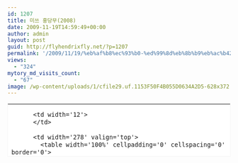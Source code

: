 ```yaml
---
id: 1207
title: 미쓰 홍당무(2008)
date: 2009-11-19T14:59:49+00:00
author: admin
layout: post
guid: http://flyhendrixfly.net/?p=1207
permalink: '/2009/11/19/%eb%af%b8%ec%93%b0-%ed%99%8d%eb%8b%b9%eb%ac%b42008/'
views:
  - "324"
mytory_md_visits_count:
  - "67"
image: /wp-content/uploads/1/cfile29.uf.1153F50F4B055D0634A2D5-628x372.jpg
---
```

<table key='44268' category='cinema_detail' openpost='false' width='374' height='120' cellpadding='12' cellspacing='0' border='0' style='border:1px #F3F3F3 solid; background-color:#ffffff; line-height:17px !important;'>
  <tr>
    <td style='padding-bottom:0px'>
      <table width='350' cellpadding='0' cellspacing='0' border='0'>
        <tr>
          <td width='60' valign='top'>
            <a href='http://movie.daum.net/moviedetail/moviedetailMain.do?movieId=44268' target='_blank'><img width='60' height='87' src='http://cfile89.uf.daum.net/C110x160/126EC810B191B0BB5D27D4' border='0' /></a>
          </td>
          
          <td width='12'>
          </td>
          
          <td width='278' valign='top'>
            <table width='100%' cellpadding='0' cellspacing='0' border='0'>
              <tr>
                <th height='18' colspan='2' align='left' valign='top'>
                  <span style='height:17px; font-size:12px; overflow:hidden; font-weight:bold; font-family:굴림,gulim,sans-serif;'><a style='color:#333333 !important;text-decoration:none !important;' href='http://movie.daum.net/moviedetail/moviedetailMain.do?movieId=44268' target='_blank'>미쓰 홍당무</a></span>
                </th>
              </tr>
              
              <tr>
                <td width='40' height='18' align='left' valign='top'>
                  <span style='height:17px; font-size:12px; font-family:굴림,gulim,sans-serif; color:#999;'>감독</span>
                </td>
                
                <td height='18' align='left' valign='top'>
                  <span style='height:17px; font-size:12px; font-family:굴림,gulim,sans-serif; color:#333;display:block; overflow:hidden; text-overflow:ellipsis;'>이경미 (2008 / 한국)</span>
                </td>
              </tr>
              
              <tr>
                <td width='40' height='36' align='left' valign='top'>
                  <span style='height:17px; font-size:12px; font-family:굴림,gulim,sans-serif; color:#999;'>출연</span>
                </td>
                
                <td height='36' align='left' valign='top'>
                  <span style='height:34px; font-size:12px; font-family:굴림,gulim,sans-serif; color:#333;display:block; overflow:hidden; text-overflow:ellipsis;'>공효진, 이종혁, 서우, 황우슬혜</span>
                </td>
              </tr>
              
              <tr>
                <td colspan='2' align='left' valign='top'>
                  <a style='padding:0px 5px 0px 0px; background:url(http://deco.daum-img.net/contents/info/ic_more.gif) no-repeat 100% 3px; font-size:11px; color:#999999 !important; font-family:돋움,dotum,verdana; text-decoration:underline;' href='http://movie.daum.net/moviedetail/moviedetailMain.do?movieId=44268' target='_blank'>상세보기</a>
                </td>
              </tr></table> </td> </tr>
            </table>
          </td>
        </tr>
      </table>
      
      <p>
      </p>
      
      <div class="ttbReview">
        <table>
          <tr>
            <td>
              <a href="http://www.aladdin.co.kr/shop/wproduct.aspx?ISBN=M142435784&ttbkey=ttbpanic822253001&COPYPaper=1"><img src="http://image.aladdin.co.kr/cover/moviecover/m142435784_1.jpg" alt="" border="0" /></a>
            </td>
            
            <td style="vertical-align: top;" align="left">
              <a href="http://www.aladdin.co.kr/shop/wproduct.aspx?ISBN=M142435784&ttbkey=ttbpanic822253001&COPYPaper=1" class="aladdin_title">미쓰 홍당무</a> &#8211; <img src="http://image.aladdin.co.kr/img/common/star_s8.gif" alt="8점" border="0" /><br /> <a href="http://www.aladdin.co.kr/Search/wSearchResult.aspx?AuthorSearch=@911882&BranchType=8" class="gl">이경미</a>
            </td>
          </tr>
        </table>
      </div>
      
      <p>
        <span style="font-size: 11pt;">MP3가 하나 생겼다. DMB, 동영상, MP3가 다 된다. 16GB이다. 갑자기 완전 얼리 어댑터가 된 듯하다. 학교 왔다 갔다 하는 길 졸기 싫을 때 영화나 음악을 들으면 되겠다. 학교 가는 길 271 버스에서 내려서 신촌 로타리에서 연세대학교까지 걸어가는 길이 갑자기 풍요로워진 것 같다.</span>
      </p>
      
      <p>
        <span style="font-size: 11pt;">오늘은 학교까지 버스타고 가는 길에 <미쓰 홍당무>를 봤다.</span> <span style="font-size: 11pt;">예전에 dana가 보라고 해서 찍어두었다가 이제사 봤다. 완전 빵빵 터진다. 그런데 생각해보면 그 전에는 이렇게 웃지는 못했을 것 같다. 이야 말로 문화학과 젠더연구를 배우면서 길러진 감수성의 쾌거라고 해야할까? 대다수의 남자들이 재미없을 수도 있겠다는 생각도 좀 든다.</p> 
        
        <p>
          어쨌거나. 이경미 감독 잘 몰랐는데 <친절한 금자씨>의 스크립터 였단다. 그것도 이번에 안 사실.
        </p>
        
        <p>
          이 영화가 재미있는 건 여기에 여자들이 말하는 방식과 여자들에게 어떠한 사건들이 어떻게 맥락지어서 나타나는 지를 잘 보여준다는 것이다. 여기에서 공효진은 안면 홍조증을 가지고 있고 지독한 컴플렉스를 갖고 있는 여자이지만 특별히 그녀만의 경험은 아닐 것이다. 오히려 그건 부차적이다. 잡티 하나만 얼굴에 나도 하루 종일 그것 때문에 신경쓰이고 사람들을 대할 때마다 그것과 연관지어 생각할 수 밖에 없는 여성. 그리고 그런 여성을 생산하는 사회. 그녀의 필연적인 &#8216;과대망상&#8217;은 누구에게도 이해받지 못하는 것일까?
        </p>
        
        <p>
          그녀를 가장 이해를 못하는 것은 역설적이게도 같은 여자인 선생님의 와이프다. 선생 종철의 와이프는 &#8220;네가 원하는 것을 말해봐. 내 남편을 4년이나 따라다녔으면 어떤 생각이라도 있었을 거 아니니? 자 선택해&#8221;라고 묻는다. 하지만 공효진은 고민을 해야 한다. 성희롱 사건이 났을 때 여성들이 바로 그것을 그 자리에서 지적할 수 없는 이유. 성폭행을 &#8216;성폭행&#8217;으로 맥락화하는 데 시간이 걸리고 그것들을 말하는 것이 늘 어려운 이유. 남자들은 법의 언어를 빌자면 &#8220;넣었어, 안 넣었어&#8221;만 물어볼 뿐 그녀의 감수성에 어떤 침해가 있었는 지는 묻지 않기 때문이다. 하지만 그 감수성은 일도양단에 나뉠 수 없는 것이기 때문이다. 공효진이 그녀의 아픔을 설명하는 데 어려움을 겪는 것도 바로 거기에 있다.
        </p>
        
        <p>
          여성의 감수성이라는 것이 명확하게 드러나는. 여성의 영화다. 이런 영화들은 여자들이 보면서 깔깔 웃거나 울겠지만. 난 오히려 좀 다른 감수성을 지닌 남성들이 이런 영화들을 보고, 여성들과 함께 이야기를 나누는 시간이 좀 있어야 하지 않나 싶다. <화성에서 온 남자, 금성에서 온 여자>나 <연애의 정석>만 달달 외울 것이 아니라. 대화가 오히려 더 필요하지 않나?
        </p>
        
        <p>
          친구 하나가 물어봤다. &#8220;그렇다고 여자애한테 &#8216;나 너랑 해도 돼?&#8217; 혹은 &#8216;나 너한테 키스 해도 돼?&#8217;라고 물어보면 쪽팔린 거 아니냐.&#8221; 또 한 친구는 &#8220;여자애 눈이 까리하면 그냥 하면 되는 거 아니냐&#8221;하고 말하곤 했다. 문제는 그녀들의 그 맥락은 남자들은 읽고 있는가. 거기에서 천길 낭떠러지와 천국의 경계들이 서로에게 달리 펼쳐지는 건 아닐까.
        </p>
        
        <p>
          포스터를 보다가 무릎을 탁 쳤다. &#8220;내가 뭐 어때서?!&#8221; 괜히 &#8216;미친년&#8217; 만드는 그런 사회. 이제 좀 달리 재미있게 살아볼 순 없나?
        </p>
        
        <p>
          <img src="http://submania.dothome.co.kr/wp-content/uploads/1/cfile29.uf.1153F50F4B055D0634A2D5.jpg" class="aligncenter" width="610" height="874" alt="" filename="미스홍당무.jpg" filemime="image/jpeg" /><br /> </span>
        </p>